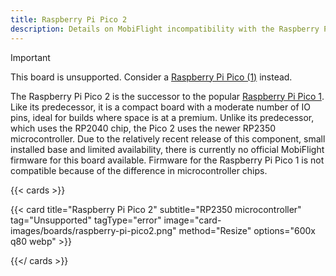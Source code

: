 ```yaml
---
title: Raspberry Pi Pico 2
description: Details on MobiFlight incompatibility with the Raspberry Pi Pico 2
---
```


> [!IMPORTANT]
> This board is unsupported. Consider a [Raspberry Pi Pico (1)](../../raspberry-pi-pico) instead.

The Raspberry Pi Pico 2 is the successor to the popular [Raspberry Pi Pico 1](../../raspberry-pi-pico).
Like its predecessor, it is a compact board with a moderate number of IO pins, ideal for builds where
space is at a premium. Unlike its predecessor, which uses the RP2040 chip, the Pico 2 uses the newer
RP2350 microcontroller. Due to the relatively recent release of this component, small installed base
and limited availability, there is currently no official MobiFlight firmware for this board available.
Firmware for the Raspberry Pi Pico 1 is not compatible because of the difference in microcontroller chips.

{{< cards >}}

{{< card title="Raspberry Pi Pico 2" subtitle="RP2350 microcontroller" tag="Unsupported" tagType="error" image="card-images/boards/raspberry-pi-pico2.png" method="Resize" options="600x q80 webp" >}}

{{</ cards >}}
